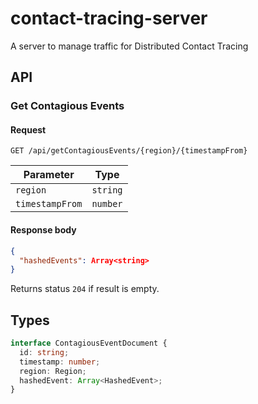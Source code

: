 # contact-tracing-server

A server to manage traffic for Distributed Contact Tracing

## API

### Get Contagious Events

#### Request

`GET /api/getContagiousEvents/{region}/{timestampFrom}`

| Parameter       | Type     |
| --------------- | -------- |
| `region`        | `string` |
| `timestampFrom` | `number` |

#### Response body

```json
{
  "hashedEvents": Array<string>
}
```

Returns status `204` if result is empty.

## Types

```typescript
interface ContagiousEventDocument {
  id: string;
  timestamp: number;
  region: Region;
  hashedEvent: Array<HashedEvent>;
}
```
